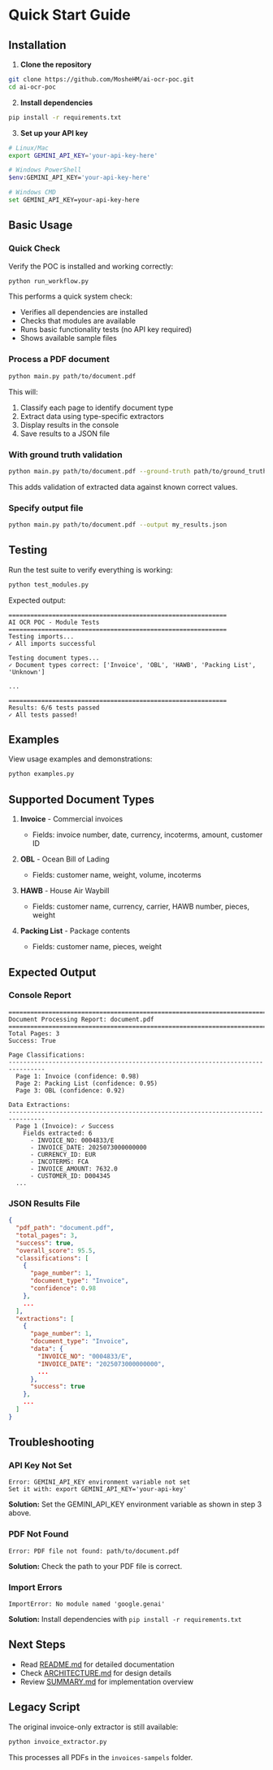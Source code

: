 # Quick Start Guide

## Installation

1. **Clone the repository**
```bash
git clone https://github.com/MosheHM/ai-ocr-poc.git
cd ai-ocr-poc
```

2. **Install dependencies**
```bash
pip install -r requirements.txt
```

3. **Set up your API key**
```bash
# Linux/Mac
export GEMINI_API_KEY='your-api-key-here'

# Windows PowerShell
$env:GEMINI_API_KEY='your-api-key-here'

# Windows CMD
set GEMINI_API_KEY=your-api-key-here
```

## Basic Usage

### Quick Check

Verify the POC is installed and working correctly:
```bash
python run_workflow.py
```

This performs a quick system check:
- Verifies all dependencies are installed
- Checks that modules are available
- Runs basic functionality tests (no API key required)
- Shows available sample files

### Process a PDF document
```bash
python main.py path/to/document.pdf
```

This will:
1. Classify each page to identify document type
2. Extract data using type-specific extractors
3. Display results in the console
4. Save results to a JSON file

### With ground truth validation
```bash
python main.py path/to/document.pdf --ground-truth path/to/ground_truth.json
```

This adds validation of extracted data against known correct values.

### Specify output file
```bash
python main.py path/to/document.pdf --output my_results.json
```

## Testing

Run the test suite to verify everything is working:
```bash
python test_modules.py
```

Expected output:
```
============================================================
AI OCR POC - Module Tests
============================================================
Testing imports...
✓ All imports successful

Testing document types...
✓ Document types correct: ['Invoice', 'OBL', 'HAWB', 'Packing List', 'Unknown']

...

============================================================
Results: 6/6 tests passed
✓ All tests passed!
```

## Examples

View usage examples and demonstrations:
```bash
python examples.py
```

## Supported Document Types

1. **Invoice** - Commercial invoices
   - Fields: invoice number, date, currency, incoterms, amount, customer ID

2. **OBL** - Ocean Bill of Lading
   - Fields: customer name, weight, volume, incoterms

3. **HAWB** - House Air Waybill
   - Fields: customer name, currency, carrier, HAWB number, pieces, weight

4. **Packing List** - Package contents
   - Fields: customer name, pieces, weight

## Expected Output

### Console Report
```
================================================================================
Document Processing Report: document.pdf
================================================================================
Total Pages: 3
Success: True

Page Classifications:
--------------------------------------------------------------------------------
  Page 1: Invoice (confidence: 0.98)
  Page 2: Packing List (confidence: 0.95)
  Page 3: OBL (confidence: 0.92)

Data Extractions:
--------------------------------------------------------------------------------
  Page 1 (Invoice): ✓ Success
    Fields extracted: 6
      - INVOICE_NO: 0004833/E
      - INVOICE_DATE: 2025073000000000
      - CURRENCY_ID: EUR
      - INCOTERMS: FCA
      - INVOICE_AMOUNT: 7632.0
      - CUSTOMER_ID: D004345
  ...
```

### JSON Results File
```json
{
  "pdf_path": "document.pdf",
  "total_pages": 3,
  "success": true,
  "overall_score": 95.5,
  "classifications": [
    {
      "page_number": 1,
      "document_type": "Invoice",
      "confidence": 0.98
    },
    ...
  ],
  "extractions": [
    {
      "page_number": 1,
      "document_type": "Invoice",
      "data": {
        "INVOICE_NO": "0004833/E",
        "INVOICE_DATE": "2025073000000000",
        ...
      },
      "success": true
    },
    ...
  ]
}
```

## Troubleshooting

### API Key Not Set
```
Error: GEMINI_API_KEY environment variable not set
Set it with: export GEMINI_API_KEY='your-api-key'
```
**Solution:** Set the GEMINI_API_KEY environment variable as shown in step 3 above.

### PDF Not Found
```
Error: PDF file not found: path/to/document.pdf
```
**Solution:** Check the path to your PDF file is correct.

### Import Errors
```
ImportError: No module named 'google.genai'
```
**Solution:** Install dependencies with `pip install -r requirements.txt`

## Next Steps

- Read [README.md](README.md) for detailed documentation
- Check [ARCHITECTURE.md](ARCHITECTURE.md) for design details
- Review [SUMMARY.md](SUMMARY.md) for implementation overview

## Legacy Script

The original invoice-only extractor is still available:
```bash
python invoice_extractor.py
```

This processes all PDFs in the `invoices-sampels` folder.
